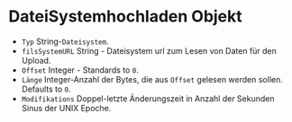 # DateiSystemhochladen Objekt

* ` Typ ` String-` Dateisystem `.
* ` filsSystemURL ` String - Dateisystem url zum Lesen von Daten für den Upload.
* ` Offset ` Integer - Standards to ` 0 `.
* ` Länge ` Integer-Anzahl der Bytes, die aus ` Offset ` gelesen werden sollen. Defaults to ` 0 `.
* ` Modifikations ` Doppel-letzte Änderungszeit in Anzahl der Sekunden Sinus der UNIX Epoche.